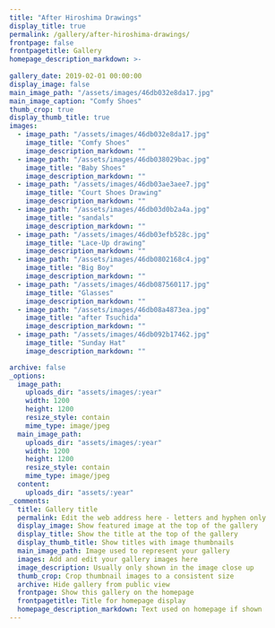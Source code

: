 ```yaml
---
title: "After Hiroshima Drawings"
display_title: true
permalink: /gallery/after-hiroshima-drawings/
frontpage: false
frontpagetitle: Gallery
homepage_description_markdown: >-
  
gallery_date: 2019-02-01 00:00:00
display_image: false
main_image_path: "/assets/images/46db032e8da17.jpg"
main_image_caption: "Comfy Shoes"
thumb_crop: true
display_thumb_title: true
images:
  - image_path: "/assets/images/46db032e8da17.jpg"
    image_title: "Comfy Shoes"
    image_description_markdown: ""
  - image_path: "/assets/images/46db038029bac.jpg"
    image_title: "Baby Shoes"
    image_description_markdown: ""
  - image_path: "/assets/images/46db03ae3aee7.jpg"
    image_title: "Court Shoes Drawing"
    image_description_markdown: ""
  - image_path: "/assets/images/46db03d0b2a4a.jpg"
    image_title: "sandals"
    image_description_markdown: ""
  - image_path: "/assets/images/46db03efb528c.jpg"
    image_title: "Lace-Up drawing"
    image_description_markdown: ""
  - image_path: "/assets/images/46db0802168c4.jpg"
    image_title: "Big Boy"
    image_description_markdown: ""
  - image_path: "/assets/images/46db087560117.jpg"
    image_title: "Glasses"
    image_description_markdown: ""
  - image_path: "/assets/images/46db08a4873ea.jpg"
    image_title: "after Tsuchida"
    image_description_markdown: ""
  - image_path: "/assets/images/46db092b17462.jpg"
    image_title: "Sunday Hat"
    image_description_markdown: ""

archive: false
_options:
  image_path:
    uploads_dir: "assets/images/:year"
    width: 1200
    height: 1200
    resize_style: contain
    mime_type: image/jpeg
  main_image_path:
    uploads_dir: "assets/images/:year"
    width: 1200
    height: 1200
    resize_style: contain
    mime_type: image/jpeg
  content:
    uploads_dir: "assets/:year"
_comments:
  title: Gallery title
  permalink: Edit the web address here - letters and hyphen only
  display_image: Show featured image at the top of the gallery
  display_title: Show the title at the top of the gallery
  display_thumb_title: Show titles with image thumbnails 
  main_image_path: Image used to represent your gallery
  images: Add and edit your gallery images here
  image_description: Usually only shown in the image close up
  thumb_crop: Crop thumbnail images to a consistent size
  archive: Hide gallery from public view
  frontpage: Show this gallery on the homepage
  frontpagetitle: Title for homepage display
  homepage_description_markdown: Text used on homepage if shown
---
```


